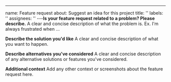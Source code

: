 ---

name: Feature request
about: Suggest an idea for this project
title: ''
labels: ''
assignees: ''
---**Is your feature request related to a problem? Please describe.**
A clear and concise description of what the problem is. Ex. I'm always frustrated when ...

**Describe the solution you'd like**
A clear and concise description of what you want to happen.

**Describe alternatives you've considered**
A clear and concise description of any alternative solutions or features you've considered.

**Additional context**
Add any other context or screenshots about the feature request here.
